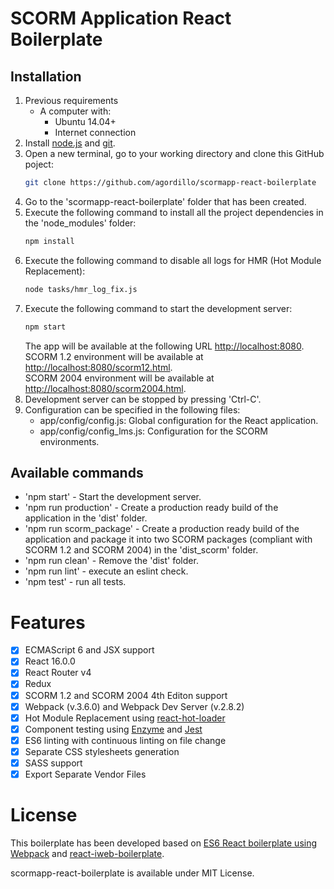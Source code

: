 # SCORM Application React Boilerplate

## Installation

1. Previous requirements
    * A computer with:
      * Ubuntu 14.04+
      * Internet connection 
2. Install [node.js](https://nodejs.org/es/download/) and [git](https://git-scm.com/downloads).
3. Open a new terminal, go to your working directory and clone this GitHub poject:
    ```bash
    git clone https://github.com/agordillo/scormapp-react-boilerplate
    ```
4. Go to the 'scormapp-react-boilerplate' folder that has been created.
5. Execute the following command to install all the project dependencies in the 'node_modules' folder:
    ```bash
    npm install
    ```
6. Execute the following command to disable all logs for HMR (Hot Module Replacement):
    ```bash
    node tasks/hmr_log_fix.js
    ```
7. Execute the following command to start the development server:
    ```bash
    npm start
    ```
    The app will be available at the following URL [http://localhost:8080](http://localhost:8080).  
    SCORM 1.2 environment will be available at [http://localhost:8080/scorm12.html](http://localhost:8080/scorm12.html).  
    SCORM 2004 environment will be available at [http://localhost:8080/scorm2004.html](http://localhost:8080/scorm2004.html).
8. Development server can be stopped by pressing 'Ctrl-C'.
9. Configuration can be specified in the following files:  
    * app/config/config.js: Global configuration for the React application.  
    * app/config/config_lms.js: Configuration for the SCORM environments.  

## Available commands

- 'npm start' - Start the development server.
- 'npm run production' - Create a production ready build of the application in the 'dist' folder.
- 'npm run scorm_package' - Create a production ready build of the application and  package it into two SCORM packages (compliant with SCORM 1.2 and SCORM 2004) in the 'dist_scorm' folder.  
- 'npm run clean' - Remove the 'dist' folder.
- 'npm run lint' - execute an eslint check.
- 'npm test' - run all tests.

# Features

- [x] ECMAScript 6 and JSX support
- [x] React 16.0.0
- [x] React Router v4
- [x] Redux
- [x] SCORM 1.2 and SCORM 2004 4th Editon support
- [x] Webpack (v.3.6.0) and Webpack Dev Server (v.2.8.2)
- [x] Hot Module Replacement using [react-hot-loader](https://github.com/gaearon/react-hot-loader)
- [x] Component testing using [Enzyme](https://github.com/airbnb/enzyme) and [Jest](https://facebook.github.io/jest)
- [x] ES6 linting with continuous linting on file change
- [x] Separate CSS stylesheets generation
- [x] SASS support
- [x] Export Separate Vendor Files

# License

This boilerplate has been developed based on [ES6 React boilerplate using Webpack](https://github.com/KleoPetroff/react-webpack-boilerplate) and [react-iweb-boilerplate](https://github.com/sonsoleslp/react-iweb-boilerplate).

scormapp-react-boilerplate is available under MIT License.
